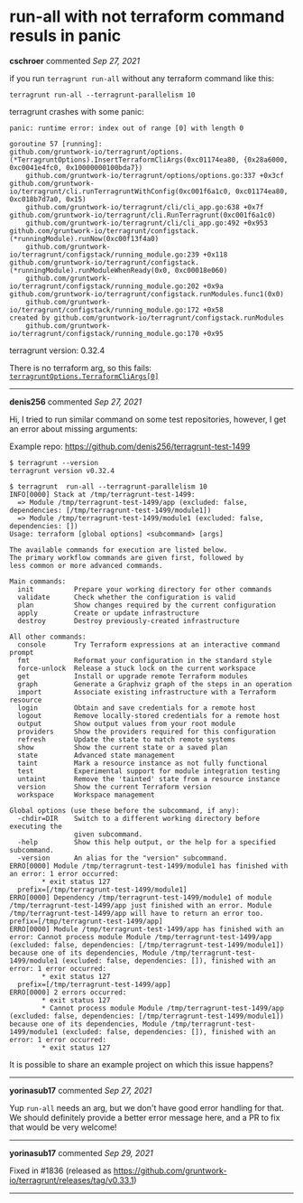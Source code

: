 # run-all with not terraform command resuls in panic

**cschroer** commented *Sep 27, 2021*

if you run `terragrunt run-all` without any terraform command like this:

`terragrunt run-all --terragrunt-parallelism 10`

terragrunt crashes with some panic:

```
panic: runtime error: index out of range [0] with length 0

goroutine 57 [running]:
github.com/gruntwork-io/terragrunt/options.(*TerragruntOptions).InsertTerraformCliArgs(0xc01174ea80, {0x28a6000, 0xc0041e4fc0, 0x10000000100bda7})
	github.com/gruntwork-io/terragrunt/options/options.go:337 +0x3cf
github.com/gruntwork-io/terragrunt/cli.runTerragruntWithConfig(0xc001f6a1c0, 0xc01174ea80, 0xc018b7d7a0, 0x15)
	github.com/gruntwork-io/terragrunt/cli/cli_app.go:638 +0x7f
github.com/gruntwork-io/terragrunt/cli.RunTerragrunt(0xc001f6a1c0)
	github.com/gruntwork-io/terragrunt/cli/cli_app.go:492 +0x953
github.com/gruntwork-io/terragrunt/configstack.(*runningModule).runNow(0xc00f13f4a0)
	github.com/gruntwork-io/terragrunt/configstack/running_module.go:239 +0x118
github.com/gruntwork-io/terragrunt/configstack.(*runningModule).runModuleWhenReady(0x0, 0xc00018e060)
	github.com/gruntwork-io/terragrunt/configstack/running_module.go:202 +0x9a
github.com/gruntwork-io/terragrunt/configstack.runModules.func1(0x0)
	github.com/gruntwork-io/terragrunt/configstack/running_module.go:172 +0x58
created by github.com/gruntwork-io/terragrunt/configstack.runModules
	github.com/gruntwork-io/terragrunt/configstack/running_module.go:170 +0x95
```
terragrunt version: 0.32.4



There is no terraform arg, so this fails: [`terragruntOptions.TerraformCliArgs[0]`](https://github.com/gruntwork-io/terragrunt/blob/v0.32.4/options/options.go#L337)
<br />
***


**denis256** commented *Sep 27, 2021*

Hi, I tried to run similar command on some test repositories, however, I get an error about missing arguments:

Example repo:
https://github.com/denis256/terragrunt-test-1499

```
$ terragrunt --version 
terragrunt version v0.32.4

$ terragrunt  run-all --terragrunt-parallelism 10
INFO[0000] Stack at /tmp/terragrunt-test-1499:
  => Module /tmp/terragrunt-test-1499/app (excluded: false, dependencies: [/tmp/terragrunt-test-1499/module1])
  => Module /tmp/terragrunt-test-1499/module1 (excluded: false, dependencies: []) 
Usage: terraform [global options] <subcommand> [args]

The available commands for execution are listed below.
The primary workflow commands are given first, followed by
less common or more advanced commands.

Main commands:
  init          Prepare your working directory for other commands
  validate      Check whether the configuration is valid
  plan          Show changes required by the current configuration
  apply         Create or update infrastructure
  destroy       Destroy previously-created infrastructure

All other commands:
  console       Try Terraform expressions at an interactive command prompt
  fmt           Reformat your configuration in the standard style
  force-unlock  Release a stuck lock on the current workspace
  get           Install or upgrade remote Terraform modules
  graph         Generate a Graphviz graph of the steps in an operation
  import        Associate existing infrastructure with a Terraform resource
  login         Obtain and save credentials for a remote host
  logout        Remove locally-stored credentials for a remote host
  output        Show output values from your root module
  providers     Show the providers required for this configuration
  refresh       Update the state to match remote systems
  show          Show the current state or a saved plan
  state         Advanced state management
  taint         Mark a resource instance as not fully functional
  test          Experimental support for module integration testing
  untaint       Remove the 'tainted' state from a resource instance
  version       Show the current Terraform version
  workspace     Workspace management

Global options (use these before the subcommand, if any):
  -chdir=DIR    Switch to a different working directory before executing the
                given subcommand.
  -help         Show this help output, or the help for a specified subcommand.
  -version      An alias for the "version" subcommand.
ERRO[0000] Module /tmp/terragrunt-test-1499/module1 has finished with an error: 1 error occurred:
        * exit status 127
  prefix=[/tmp/terragrunt-test-1499/module1] 
ERRO[0000] Dependency /tmp/terragrunt-test-1499/module1 of module /tmp/terragrunt-test-1499/app just finished with an error. Module /tmp/terragrunt-test-1499/app will have to return an error too.  prefix=[/tmp/terragrunt-test-1499/app] 
ERRO[0000] Module /tmp/terragrunt-test-1499/app has finished with an error: Cannot process module Module /tmp/terragrunt-test-1499/app (excluded: false, dependencies: [/tmp/terragrunt-test-1499/module1]) because one of its dependencies, Module /tmp/terragrunt-test-1499/module1 (excluded: false, dependencies: []), finished with an error: 1 error occurred:
        * exit status 127
  prefix=[/tmp/terragrunt-test-1499/app] 
ERRO[0000] 2 errors occurred:
        * exit status 127
        * Cannot process module Module /tmp/terragrunt-test-1499/app (excluded: false, dependencies: [/tmp/terragrunt-test-1499/module1]) because one of its dependencies, Module /tmp/terragrunt-test-1499/module1 (excluded: false, dependencies: []), finished with an error: 1 error occurred:
        * exit status 127
```

It is possible to share an example project on which this issue happens?


***

**yorinasub17** commented *Sep 27, 2021*

Yup `run-all` needs an arg, but we don't have good error handling for that. We should definitely provide a better error message here, and a PR to fix that would be very welcome!
***

**yorinasub17** commented *Sep 29, 2021*

Fixed in #1836 (released as https://github.com/gruntwork-io/terragrunt/releases/tag/v0.33.1)
***

